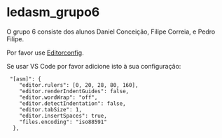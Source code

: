 ledasm_grupo6
=============

O grupo 6 consiste dos alunos Daniel Conceição, Filipe Correia, e Pedro Filipe.

Por favor use [Editorconfig](editorconfig.org/).

Se usar VS Code por favor adicione isto à sua configuração:

```jsonc
 "[asm]": {
    "editor.rulers": [0, 20, 28, 80, 160],
    "editor.renderIndentGuides": false,
    "editor.wordWrap": "off",
    "editor.detectIndentation": false,
    "editor.tabSize": 1,
    "editor.insertSpaces": true,
    "files.encoding": "iso88591"
  },
```
